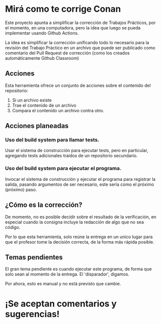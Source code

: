 # Mirá como te corrige Conan

Este proyecto apunta a simplificar la corrección de Trabajos Prácticos, por el
momento, en una computadora, pero la idea que luego se pueda implementar usando
Github Actions.

La idea es simplificar la corrección unificando todo lo necesario para la revisión
del Trabajo Práctico en un archivo que puede ser publicado como comentario del Pull
Request de corrección (como los creados automáticamente Github Classroom)

## Acciones
Esta herramienta ofrece un conjunto de acciones sobre el contenido del repositorio:

1. Si un archivo existe
2. Trae el contenido de un archivo
3. Compara el contenido un archivo contra otro.
 
## Acciones planeadas
### Uso del build system para llamar tests.

Usar el sistema de construcción para ejecutar tests, pero en particular, agregando tests
adicionales traídos de un repositorio secundario.

### Uso del build system para ejecutar el programa.

Invocar el sistema de construcción y ejecutar el programa para registrar la salida,
pasando argumentos de ser necesario, este sería como el próximo (próximo) paso.

## ¿Cómo es la corrección?
De momento, no es posible decidir sobre el resultado de la verificación, en especial
cuando la consigna incluye la redacción de algo que no sea código.

Por lo que esta herramienta, solo reúne la entrega en un unico lugar para que el profesor
tome la decisión correcta, de la forma más rápida posible.

## Temas pendientes
El gran tema pendiente es cuando ejecutar este programa, de forma que solo sean
al momento de la entrega. El 'disparador', digamos.

Por ahora, esto es manual y no está previsto que cambie.

# ¡Se aceptan comentarios y sugerencias!